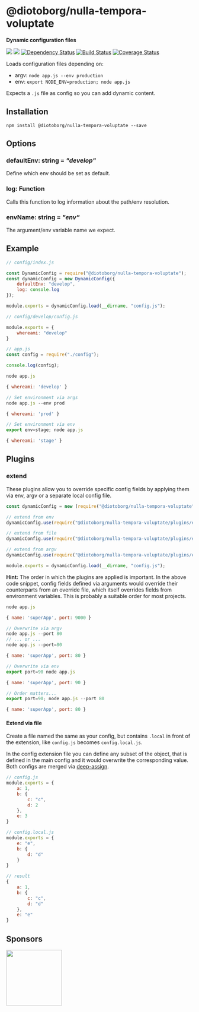 @diotoborg/nulla-tempora-voluptate
==============
**Dynamic configuration files**

[![](https://img.shields.io/npm/v/@diotoborg/nulla-tempora-voluptate.svg)](https://www.npmjs.com/package/@diotoborg/nulla-tempora-voluptate)
[![](https://img.shields.io/npm/dm/@diotoborg/nulla-tempora-voluptate.svg)](https://www.npmjs.com/package/@diotoborg/nulla-tempora-voluptate)
[![Dependency Status](https://david-dm.org/peerigon/@diotoborg/nulla-tempora-voluptate.svg)](https://david-dm.org/peerigon/@diotoborg/nulla-tempora-voluptate)
[![Build Status](https://travis-ci.org/peerigon/@diotoborg/nulla-tempora-voluptate.svg?branch=master)](https://travis-ci.org/peerigon/@diotoborg/nulla-tempora-voluptate)
[![Coverage Status](https://img.shields.io/coveralls/peerigon/@diotoborg/nulla-tempora-voluptate.svg)](https://coveralls.io/r/peerigon/@diotoborg/nulla-tempora-voluptate?branch=master)

Loads configuration files depending on:

  - argv: `node app.js --env production`
  - env: `export NODE_ENV=production; node app.js`

Expects a `.js` file as config so you can add dynamic content.

## Installation

```
npm install @diotoborg/nulla-tempora-voluptate --save
```

## Options

### defaultEnv: string = *"develop"*

Define which env should be set as default.

### log: Function

Calls this function to log information about the path/env resolution.

### envName: string = *"env"*

The argument/env variable name we expect.

## Example

```javascript
// config/index.js

const DynamicConfig = require("@diotoborg/nulla-tempora-voluptate");
const dynamicConfig = new DynamicConfig({
    defaultEnv: "develop",
    log: console.log
});

module.exports = dynamicConfig.load(__dirname, "config.js");
```

```javascript
// config/develop/config.js

module.exports = {
    whereami: "develop"
}
```

```javascript
// app.js
const config = require("./config");

console.log(config);
```

```javascript
node app.js

{ whereami: 'develop' }

// Set environment via args
node app.js --env prod

{ whereami: 'prod' }

// Set environment via env
export env=stage; node app.js

{ whereami: 'stage' }
```





## Plugins

### extend

These plugins allow you to override specific config fields by applying them via env, argv or a separate local config file.

```javascript
const dynamicConfig = new (require("@diotoborg/nulla-tempora-voluptate"))();

// extend from env
dynamicConfig.use(require("@diotoborg/nulla-tempora-voluptate/plugins/extend/env"));

// extend from file
dynamicConfig.use(require("@diotoborg/nulla-tempora-voluptate/plugins/extend/file"));

// extend from argv
dynamicConfig.use(require("@diotoborg/nulla-tempora-voluptate/plugins/extend/argv"));

module.exports = dynamicConfig.load(__dirname, "config.js");
```

**Hint:** The order in which the plugins are applied is important. In the above code snippet, config fields defined via arguments would override their counterparts from an override file, which itself overrides fields from environment variables. This is probably a suitable order for most projects.

```javascript
node app.js

{ name: 'superApp', port: 9000 }

// Overwrite via argv
node app.js --port 80
// ... or ...
node app.js --port=80

{ name: 'superApp', port: 80 }

// Overwrite via env
export port=90 node app.js

{ name: 'superApp', port: 90 }

// Order matters...
export port=90; node app.js --port 80

{ name: 'superApp', port: 80 }
```

#### Extend via file
Create a file named the same as your config, but contains `.local` in front of the extension, like `config.js` becomes `config.local.js`.

In the config extension file you can define any subset of the object, that is defined in the main config and it would overwrite the corresponding value. Both configs are merged via [deep-assign](https://github.com/sindresorhus/deep-assign).

```javascript
// config.js
module.exports = {
    a: 1,
    b: {
        c: "c",
        d: 2
    },
    e: 3
}

// config.local.js
module.exports = {
    e: "e",
    b: {
        d: "d"
    }
}

// result
{
    a: 1,
    b: {
        c: "c",
        d: "d"
    },
    e: "e"
}
```

## Sponsors

[<img src="https://assets.peerigon.com/peerigon/logo/peerigon-logo-flat-spinat.png" width="150" />](https://peerigon.com)
